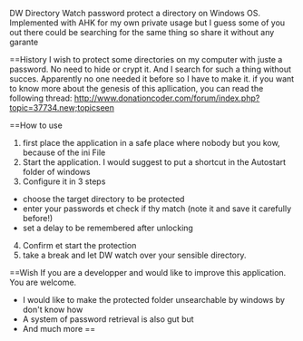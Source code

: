 DW Directory Watch
password protect a directory on Windows OS. Implemented with AHK for my own private usage 
but I guess some of you out there could be searching for the same thing so share it without any garante

==History
I wish to protect some directories on my computer with juste a password. No need to hide or crypt it. 
And I search for such a thing without succes. Apparently no one needed it before so I have to make it.
if you want to know more about the genesis of this apllication, you can read the following thread:
http://www.donationcoder.com/forum/index.php?topic=37734.new;topicseen

==How to use
1) first place the application in a safe place where nobody but you kow, because of the ini File
2) Start the application. I would suggest to put a shortcut in the Autostart  folder of windows
3) Configure it in 3 steps
  - choose the target directory to be protected
  - enter your passwords et check if thy match (note it and save it carefully before!)
  - set a delay to be remembered after unlocking
4) Confirm et start the protection
5) take a break and let DW watch over your sensible directory.

 
==Wish
If you are a developper and would like to improve this application. You are welcome.
- I would like to make the protected folder unsearchable by windows by don't know how
- A system of password retrieval is also gut but
- And much more
==



